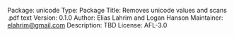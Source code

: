 Package: unicode
Type: Package
Title: Removes unicode values and scans .pdf text
Version: 0.1.0
Author: Elias Lahrim and Logan Hanson
Maintainer: elahrim@gmail.com
Description: TBD
License: AFL-3.0

